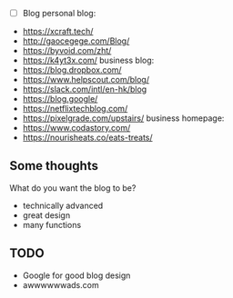 
- [ ] Blog
personal blog:
- https://xcraft.tech/
- http://gaocegege.com/Blog/
- https://byvoid.com/zht/
- https://k4yt3x.com/
business blog:
- https://blog.dropbox.com/
- https://www.helpscout.com/blog/
- https://slack.com/intl/en-hk/blog
- https://blog.google/
- https://netflixtechblog.com/
- https://pixelgrade.com/upstairs/
business homepage:
- https://www.codastory.com/
- https://nourisheats.co/eats-treats/

## Some thoughts

What do you want the blog to be?
- technically advanced
- great design
- many functions

## TODO

- Google for good blog design
- awwwwwwads.com
